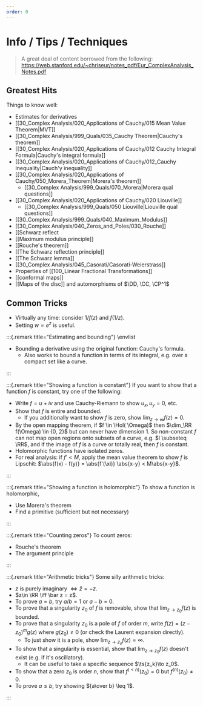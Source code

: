 ```yaml
---
order: 0
---
```


# Info / Tips / Techniques

> A great deal of content borrowed from the following: <https://web.stanford.edu/~chriseur/notes_pdf/Eur_ComplexAnalysis_Notes.pdf>

## Greatest Hits

Things to know well:

- Estimates for derivatives
- [[30_Complex Analysis/020_Applications of Cauchy/015 Mean Value Theorem|MVT]]
- [[30_Complex Analysis/999_Quals/035_Cauchy Theorem|Cauchy's theorem]]
- [[30_Complex Analysis/020_Applications of Cauchy/012 Cauchy Integral Formula|Cauchy's integral formula]]
- [[30_Complex Analysis/020_Applications of Cauchy/012_Cauchy Inequality|Cauch'y inequality]]
- [[30_Complex Analysis/020_Applications of Cauchy/050_Morera_Theorem|Morera's theorem]]
	- [[30_Complex Analysis/999_Quals/070_Morera|Morera qual questions]]
- [[30_Complex Analysis/020_Applications of Cauchy/020 Liouville]]
	- [[30_Complex Analysis/999_Quals/050 Liouville|Liouville qual questions]]
- [[30_Complex Analysis/999_Quals/040_Maximum_Modulus]]
- [[30_Complex Analysis/040_Zeros_and_Poles/030_Rouche]]
- [[Schwarz reflect
- [[Maximum modulus principle]]
- [[Rouche's theorem]]
- [[The Schwarz reflection principle]]
- [[The Schwarz lemma]]
- [[30_Complex Analysis/045_Casorati/Casorati-Weierstrass]]
- Properties of [[100_Linear Fractional Transformations]] 
- [[conformal maps]]
- [[Maps of the disc]] and automorphisms of $\DD, \CC, \CP^1$

## Common Tricks

- Virtually any time: consider $1/f(z)$ and $f(1/z)$.
- Setting $w=e^z$ is useful.


:::{.remark title="Estimating and bounding"}
\envlist

- Bounding a derivative using the original function: Cauchy's formula.
  - Also works to bound a function in terms of its integral, e.g. over a compact set like a curve.

:::


:::{.remark title="Showing a function is constant"}
If you want to show that a function $f$ is constant, try one of the following:

- Write $f = u + iv$ and use Cauchy-Riemann to show $u_x, u_y = 0$, etc.
- Show that $f$ is entire and bounded.
  - If you additionally want to show $f$ is zero, show $\lim_{z\to\infty} f(z) = 0$.
- By the open mapping theorem, if $f \in \Hol( \Omega)$ then $\dim_\RR f(\Omega) \in {0, 2}$ but can never have dimension 1. So non-constant $f$ can not map open regions onto subsets of a curve, e.g. $I \subseteq \RR$, and if the image of $f$ is a curve or totally real, then $f$ is constant.
- Holomorphic functions have isolated zeros.
- For real analysis: if $f' < M$, apply the mean value theorem to show $f$ is Lipschit: $\abs{f(x) - f(y)} = \abs{f'(\xi)} \abs{x-y} < M\abs{x-y}$.

:::

:::{.remark title="Showing a function is holomorphic"}
To show a function is holomorphic,

- Use Morera's theorem
- Find a primitive (sufficient but not necessary)

:::

:::{.remark title="Counting zeros"}
To count zeros:

- Rouche's theorem
- The argument principle

:::

:::{.remark title="Arithmetic tricks"}
Some silly arithmetic tricks:

- $z$ is purely imaginary $\iff \bar{z} = -z$.
- $z\in \RR \iff \bar z = z$.
- To prove $a=b$, try $a/b = 1$ or $a-b=0$.
- To prove that a singularity $z_0$ of $f$ is removable, show that $\lim_{z\to z_0} f(z)$ is bounded.
- To prove that a singularity $z_0$ is a pole of $f$ of order $m$, write $f(z) = (z-z_0)^mg(z)$ where $g(z_0)\neq 0$ (or check the Laurent expansion directly).
  - To just show it is a pole, show $\lim_{z\to z_o}f(z) = \infty$.
- To show that a singularity is essential, show that $\lim_{z\to z_0} f(z)$ doesn't exist (e.g. if it's oscillatory).
  - It can be useful to take a specific sequence $\ts{z_k}\to z_0$.
- To show that a zero $z_0$ is order $n$, show that $f^{(<n)}(z_0) = 0$ but $f^{(n)}(z_0) \neq 0$.
- To prove $a\leq b$, try showing ${a\over b} \leq 1$.

:::


